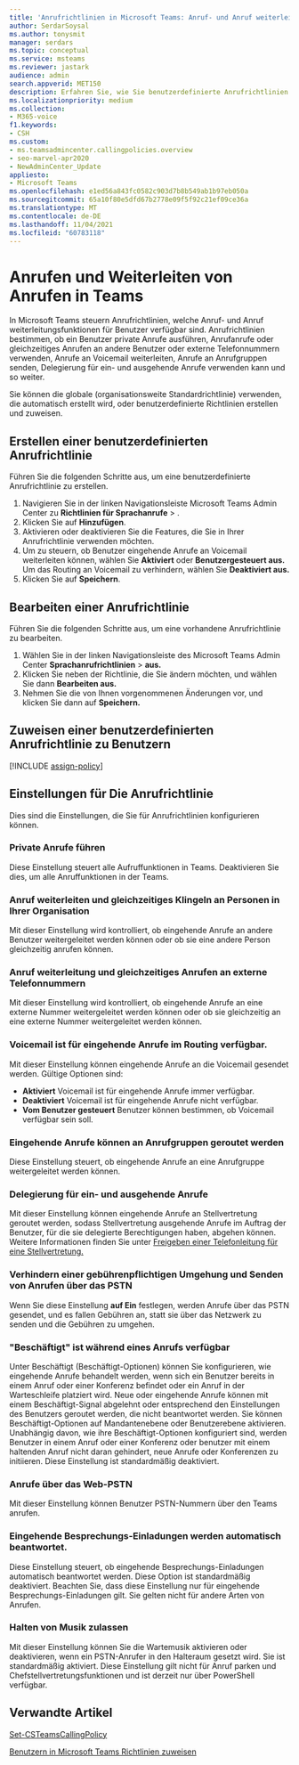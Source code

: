 ```yaml
---
title: 'Anrufrichtlinien in Microsoft Teams: Anruf- und Anruf weiterleitungsfeatures'
author: SerdarSoysal
ms.author: tonysmit
manager: serdars
ms.topic: conceptual
ms.service: msteams
ms.reviewer: jastark
audience: admin
search.appverid: MET150
description: Erfahren Sie, wie Sie benutzerdefinierte Anrufrichtlinien in Microsoft Teams sowie verschiedene Anrufrichtlinieneinstellungen erstellen, ändern und hinzufügen.
ms.localizationpriority: medium
ms.collection:
- M365-voice
f1.keywords:
- CSH
ms.custom:
- ms.teamsadmincenter.callingpolicies.overview
- seo-marvel-apr2020
- NewAdminCenter_Update
appliesto:
- Microsoft Teams
ms.openlocfilehash: e1ed56a843fc0582c903d7b8b549ab1b97eb050a
ms.sourcegitcommit: 65a10f80e5dfd67b2778e09f5f92c21ef09ce36a
ms.translationtype: MT
ms.contentlocale: de-DE
ms.lasthandoff: 11/04/2021
ms.locfileid: "60783118"
---
```

# <a name="calling-and-call-forwarding-in-teams"></a>Anrufen und Weiterleiten von Anrufen in Teams

In Microsoft Teams steuern Anrufrichtlinien, welche Anruf- und Anruf weiterleitungsfunktionen für Benutzer verfügbar sind. Anrufrichtlinien bestimmen, ob ein Benutzer private Anrufe ausführen, Anrufanrufe oder gleichzeitiges Anrufen an andere Benutzer oder externe Telefonnummern verwenden, Anrufe an Voicemail weiterleiten, Anrufe an Anrufgruppen senden, Delegierung für ein- und ausgehende Anrufe verwenden kann und so weiter.

Sie können die globale (organisationsweite Standardrichtlinie) verwenden, die automatisch erstellt wird, oder benutzerdefinierte Richtlinien erstellen und zuweisen.

## <a name="create-a-custom-calling-policy"></a>Erstellen einer benutzerdefinierten Anrufrichtlinie

Führen Sie die folgenden Schritte aus, um eine benutzerdefinierte Anrufrichtlinie zu erstellen.

1. Navigieren Sie in der linken Navigationsleiste Microsoft Teams Admin Center zu **Richtlinien für Sprachanrufe**  >  .
2. Klicken Sie auf **Hinzufügen**.
3. Aktivieren oder deaktivieren Sie die Features, die Sie in Ihrer Anrufrichtlinie verwenden möchten.
4. Um zu steuern, ob Benutzer eingehende Anrufe an Voicemail weiterleiten können, wählen Sie **Aktiviert** oder **Benutzergesteuert aus.** Um das Routing an Voicemail zu verhindern, wählen Sie **Deaktiviert aus.**
5. Klicken Sie auf **Speichern**.

## <a name="edit-a-calling-policy"></a>Bearbeiten einer Anrufrichtlinie

Führen Sie die folgenden Schritte aus, um eine vorhandene Anrufrichtlinie zu bearbeiten.

1. Wählen Sie in der linken Navigationsleiste des Microsoft Teams Admin Center **Sprachanrufrichtlinien**  >  **aus.**
2. Klicken Sie neben der Richtlinie, die Sie ändern möchten, und wählen Sie dann **Bearbeiten aus.**
3. Nehmen Sie die von Ihnen vorgenommenen Änderungen vor, und klicken Sie dann auf **Speichern.**

## <a name="assign-a-custom-calling-policy-to-users"></a>Zuweisen einer benutzerdefinierten Anrufrichtlinie zu Benutzern

[!INCLUDE [assign-policy](includes/assign-policy.md)]

## <a name="calling-policy-settings"></a>Einstellungen für Die Anrufrichtlinie

Dies sind die Einstellungen, die Sie für Anrufrichtlinien konfigurieren können.

### <a name="make-private-calls"></a>Private Anrufe führen

Diese Einstellung steuert alle Aufruffunktionen in Teams. Deaktivieren Sie dies, um alle Anruffunktionen in der Teams.

### <a name="call-forwarding-and-simultaneous-ringing-to-people-in-your-organization"></a>Anruf weiterleiten und gleichzeitiges Klingeln an Personen in Ihrer Organisation

Mit dieser Einstellung wird kontrolliert, ob eingehende Anrufe an andere Benutzer weitergeleitet werden können oder ob sie eine andere Person gleichzeitig anrufen können.

### <a name="call-forwarding-and-simultaneous-ringing-to-external-phone-numbers"></a>Anruf weiterleitung und gleichzeitiges Anrufen an externe Telefonnummern

Mit dieser Einstellung wird kontrolliert, ob eingehende Anrufe an eine externe Nummer weitergeleitet werden können oder ob sie gleichzeitig an eine externe Nummer weitergeleitet werden können.

### <a name="voicemail-is-available-for-routing-inbound-calls"></a>Voicemail ist für eingehende Anrufe im Routing verfügbar.

Mit dieser Einstellung können eingehende Anrufe an die Voicemail gesendet werden. Gültige Optionen sind:

- **Aktiviert** Voicemail ist für eingehende Anrufe immer verfügbar.
- **Deaktiviert**  Voicemail ist für eingehende Anrufe nicht verfügbar.
- **Vom Benutzer gesteuert** Benutzer können bestimmen, ob Voicemail verfügbar sein soll.

### <a name="inbound-calls-can-be-routed-to-call-groups"></a>Eingehende Anrufe können an Anrufgruppen geroutet werden

Diese Einstellung steuert, ob eingehende Anrufe an eine Anrufgruppe weitergeleitet werden können.

### <a name="delegation-for-inbound-and-outbound-calls"></a>Delegierung für ein- und ausgehende Anrufe

Mit dieser Einstellung können eingehende Anrufe an Stellvertretung geroutet werden, sodass Stellvertretung ausgehende Anrufe im Auftrag der Benutzer, für die sie delegierte Berechtigungen haben, abgehen können. Weitere Informationen finden Sie unter [Freigeben einer Telefonleitung für eine Stellvertretung.](https://support.office.com/article/share-a-phone-line-with-a-delegate-16307929-a51f-43fc-8323-3b1bf115e5a8)

### <a name="prevent-toll-bypass-and-send-calls-through-the-pstn"></a>Verhindern einer gebührenpflichtigen Umgehung und Senden von Anrufen über das PSTN

Wenn Sie diese Einstellung **auf Ein** festlegen, werden Anrufe über das PSTN gesendet, und es fallen Gebühren an, statt sie über das Netzwerk zu senden und die Gebühren zu umgehen.

### <a name="busy-on-busy-is-available-when-in-a-call"></a>"Beschäftigt" ist während eines Anrufs verfügbar

Unter Beschäftigt (Beschäftigt-Optionen) können Sie konfigurieren, wie eingehende Anrufe behandelt werden, wenn sich ein Benutzer bereits in einem Anruf oder einer Konferenz befindet oder ein Anruf in der Warteschleife platziert wird. Neue oder eingehende Anrufe können mit einem Beschäftigt-Signal abgelehnt oder entsprechend den Einstellungen des Benutzers geroutet werden, die nicht beantwortet werden. Sie können Beschäftigt-Optionen auf Mandantenebene oder Benutzerebene aktivieren. Unabhängig davon, wie ihre Beschäftigt-Optionen konfiguriert sind, werden Benutzer in einem Anruf oder einer Konferenz oder benutzer mit einem haltenden Anruf nicht daran gehindert, neue Anrufe oder Konferenzen zu initiieren. Diese Einstellung ist standardmäßig deaktiviert.

### <a name="web-pstn-calling"></a>Anrufe über das Web-PSTN

Mit dieser Einstellung können Benutzer PSTN-Nummern über den Teams anrufen.

### <a name="incoming-meeting-invites-are-automatically-answered"></a>Eingehende Besprechungs-Einladungen werden automatisch beantwortet.

Diese Einstellung steuert, ob eingehende Besprechungs-Einladungen automatisch beantwortet werden. Diese Option ist standardmäßig deaktiviert. Beachten Sie, dass diese Einstellung nur für eingehende Besprechungs-Einladungen gilt. Sie gelten nicht für andere Arten von Anrufen.

### <a name="allow-music-on-hold"></a>Halten von Musik zulassen

Mit dieser Einstellung können Sie die Wartemusik aktivieren oder deaktivieren, wenn ein PSTN-Anrufer in den Halteraum gesetzt wird. Sie ist standardmäßig aktiviert. Diese Einstellung gilt nicht für Anruf parken und Chefstellvertretungsfunktionen und ist derzeit nur über PowerShell verfügbar.

## <a name="related-articles"></a>Verwandte Artikel

[Set-CSTeamsCallingPolicy](/powershell/module/skype/set-csteamscallingpolicy)

[Benutzern in Microsoft Teams Richtlinien zuweisen](policy-assignment-overview.md)
